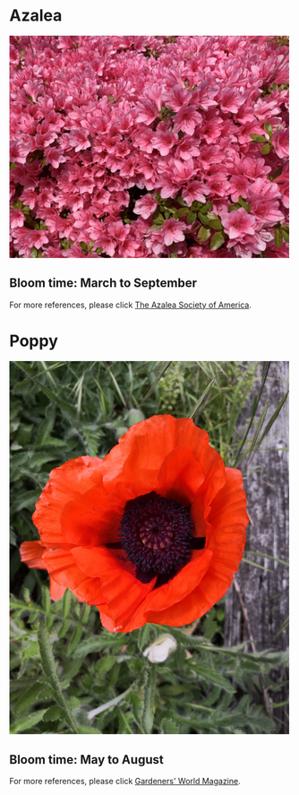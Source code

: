 <h1>Azalea</h1>
<img src="Azalea.jpg" alt="Azalea" width="500">
<h2>Bloom time: March to September</h2>
<p>For more references, please click <a href="https://www.azaleas.org/azalea-basics/">The Azalea Society of America</a>.</p>


<h1>Poppy</h1>
<img src="Poppy.jpg" alt="Poppy" width="500">
<h2>Bloom time: May to August</h2>
<p>For more references, please click <a href="https://www.gardenersworld.com/how-to/grow-plants/how-to-grow-poppies/">Gardeners' World Magazine</a>.</p>
